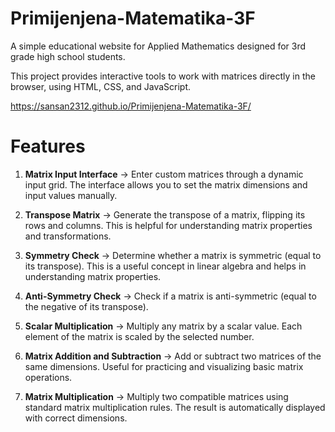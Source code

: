 # Primijenjena-Matematika-3F
A simple educational website for Applied Mathematics designed for 3rd grade high school students.

This project provides interactive tools to work with matrices directly in the browser, using HTML, CSS, and JavaScript.

https://sansan2312.github.io/Primijenjena-Matematika-3F/

# Features
1. **Matrix Input Interface** -> Enter custom matrices through a dynamic input grid. The interface allows you to set the matrix dimensions and input values manually.

2. **Transpose Matrix** -> Generate the transpose of a matrix, flipping its rows and columns. This is helpful for understanding matrix properties and transformations.

3. **Symmetry Check** -> Determine whether a matrix is symmetric (equal to its transpose). This is a useful concept in linear algebra and helps in understanding matrix properties.

4. **Anti-Symmetry Check** -> Check if a matrix is anti-symmetric (equal to the negative of its transpose).

5. **Scalar Multiplication** -> Multiply any matrix by a scalar value. Each element of the matrix is scaled by the selected number.

6. **Matrix Addition and Subtraction** -> Add or subtract two matrices of the same dimensions. Useful for practicing and visualizing basic matrix operations.

7. **Matrix Multiplication** -> Multiply two compatible matrices using standard matrix multiplication rules. The result is automatically displayed with correct dimensions.
